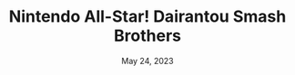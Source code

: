---
layout: n64
title: "Nintendo All-Star! Dairantou Smash Brothers"
categories:
 - approved
 - n64
 - universal
 - safe
tags:
- smash bros
series:
- smash
date: May 24, 2023
permalink: /games/smash-64-jp/play/details
publisher: Nintendo
gid: smash-64-jp
edition: jp
---